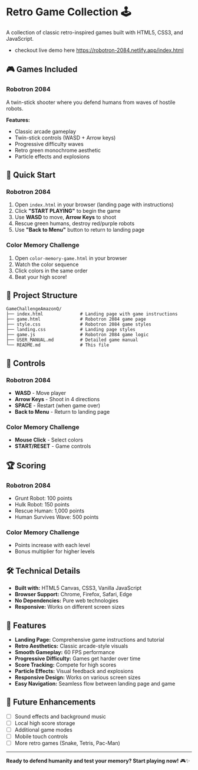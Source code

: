 # Retro Game Collection 🕹️

A collection of classic retro-inspired games built with HTML5, CSS3, and JavaScript.
- checkout live demo here https://robotron-2084.netlify.app/index.html

## 🎮 Games Included

### Robotron 2084
A twin-stick shooter where you defend humans from waves of hostile robots.

**Features:**
- Classic arcade gameplay
- Twin-stick controls (WASD + Arrow keys)
- Progressive difficulty waves
- Retro green monochrome aesthetic
- Particle effects and explosions


## 🚀 Quick Start

### Robotron 2084
1. Open `index.html` in your browser (landing page with instructions)
2. Click **"START PLAYING"** to begin the game
3. Use **WASD** to move, **Arrow Keys** to shoot
4. Rescue green humans, destroy red/purple robots
5. Use **"Back to Menu"** button to return to landing page

### Color Memory Challenge
1. Open `color-memory-game.html` in your browser
2. Watch the color sequence
3. Click colors in the same order
4. Beat your high score!

## 📁 Project Structure

```
GameChallengeAmazonQ/
├── index.html              # Landing page with game instructions
├── game.html               # Robotron 2084 game page
├── style.css               # Robotron 2084 game styles
├── landing.css             # Landing page styles
├── game.js                 # Robotron 2084 game logic
├── USER_MANUAL.md          # Detailed game manual
└── README.md               # This file
```

## 🎯 Controls

### Robotron 2084
- **WASD** - Move player
- **Arrow Keys** - Shoot in 4 directions
- **SPACE** - Restart (when game over)
- **Back to Menu** - Return to landing page

### Color Memory Challenge
- **Mouse Click** - Select colors
- **START/RESET** - Game controls

## 🏆 Scoring

### Robotron 2084
- Grunt Robot: 100 points
- Hulk Robot: 150 points
- Rescue Human: 1,000 points
- Human Survives Wave: 500 points

### Color Memory Challenge
- Points increase with each level
- Bonus multiplier for higher levels

## 🛠️ Technical Details

- **Built with:** HTML5 Canvas, CSS3, Vanilla JavaScript
- **Browser Support:** Chrome, Firefox, Safari, Edge
- **No Dependencies:** Pure web technologies
- **Responsive:** Works on different screen sizes

## 🎨 Features

- **Landing Page:** Comprehensive game instructions and tutorial
- **Retro Aesthetics:** Classic arcade-style visuals
- **Smooth Gameplay:** 60 FPS performance
- **Progressive Difficulty:** Games get harder over time
- **Score Tracking:** Compete for high scores
- **Particle Effects:** Visual feedback and explosions
- **Responsive Design:** Works on various screen sizes
- **Easy Navigation:** Seamless flow between landing page and game

## 🚀 Future Enhancements

- [ ] Sound effects and background music
- [ ] Local high score storage
- [ ] Additional game modes
- [ ] Mobile touch controls
- [ ] More retro games (Snake, Tetris, Pac-Man)

---

**Ready to defend humanity and test your memory? Start playing now!** 🎮✨
